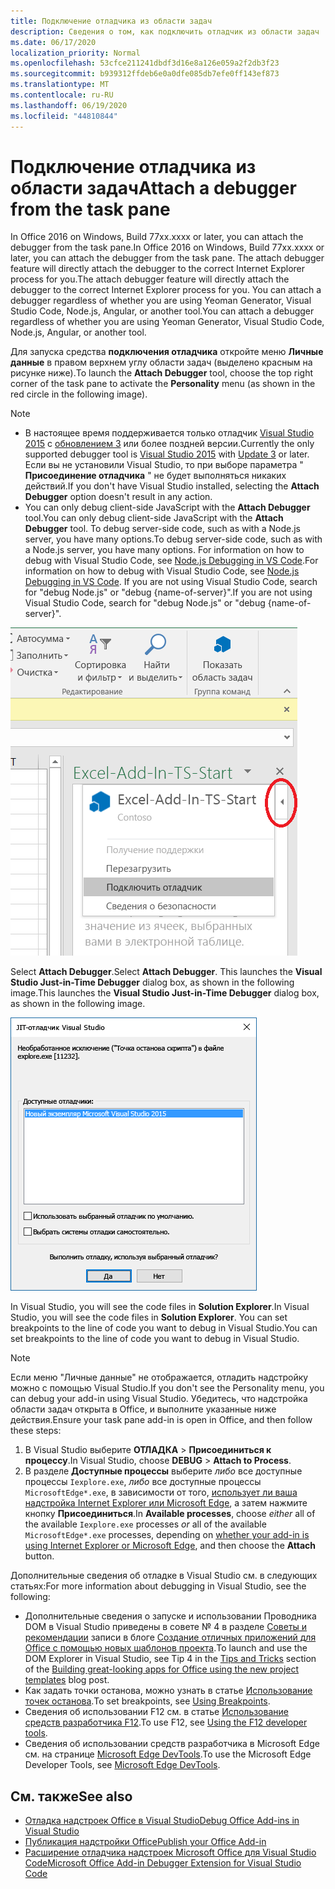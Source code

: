 ```yaml
---
title: Подключение отладчика из области задач
description: Сведения о том, как подключить отладчик из области задач
ms.date: 06/17/2020
localization_priority: Normal
ms.openlocfilehash: 53cfce211241dbdf3d16e8a126e059a2f2db3f23
ms.sourcegitcommit: b939312ffdeb6e0a0dfe085db7efe0ff143ef873
ms.translationtype: MT
ms.contentlocale: ru-RU
ms.lasthandoff: 06/19/2020
ms.locfileid: "44810844"
---
```

# <a name="attach-a-debugger-from-the-task-pane"></a><span data-ttu-id="7de6e-103">Подключение отладчика из области задач</span><span class="sxs-lookup"><span data-stu-id="7de6e-103">Attach a debugger from the task pane</span></span>

<span data-ttu-id="7de6e-104">In Office 2016 on Windows, Build 77xx.xxxx or later, you can attach the debugger from the task pane.</span><span class="sxs-lookup"><span data-stu-id="7de6e-104">In Office 2016 on Windows, Build 77xx.xxxx or later, you can attach the debugger from the task pane.</span></span> <span data-ttu-id="7de6e-105">The attach debugger feature will directly attach the debugger to the correct Internet Explorer process for you.</span><span class="sxs-lookup"><span data-stu-id="7de6e-105">The attach debugger feature will directly attach the debugger to the correct Internet Explorer process for you.</span></span> <span data-ttu-id="7de6e-106">You can attach a debugger regardless of whether you are using Yeoman Generator, Visual Studio Code, Node.js, Angular, or another tool.</span><span class="sxs-lookup"><span data-stu-id="7de6e-106">You can attach a debugger regardless of whether you are using Yeoman Generator, Visual Studio Code, Node.js, Angular, or another tool.</span></span> 

<span data-ttu-id="7de6e-107">Для запуска средства **подключения отладчика** откройте меню **Личные данные** в правом верхнем углу области задач (выделено красным на рисунке ниже).</span><span class="sxs-lookup"><span data-stu-id="7de6e-107">To launch the **Attach Debugger** tool, choose the top right corner of the task pane to activate the **Personality** menu (as shown in the red circle in the following image).</span></span>   

> [!NOTE]
> - <span data-ttu-id="7de6e-108">В настоящее время поддерживается только отладчик [Visual Studio 2015](https://www.visualstudio.com/downloads/) с [обновлением 3](https://msdn.microsoft.com/library/mt752379.aspx) или более поздней версии.</span><span class="sxs-lookup"><span data-stu-id="7de6e-108">Currently the only supported debugger tool is [Visual Studio 2015](https://www.visualstudio.com/downloads/) with [Update 3](https://msdn.microsoft.com/library/mt752379.aspx) or later.</span></span> <span data-ttu-id="7de6e-109">Если вы не установили Visual Studio, то при выборе параметра " **Присоединение отладчика** " не будет выполняться никаких действий.</span><span class="sxs-lookup"><span data-stu-id="7de6e-109">If you don't have Visual Studio installed, selecting the **Attach Debugger** option doesn't result in any action.</span></span>   
> - <span data-ttu-id="7de6e-110">You can only debug client-side JavaScript with the **Attach Debugger** tool.</span><span class="sxs-lookup"><span data-stu-id="7de6e-110">You can only debug client-side JavaScript with the **Attach Debugger** tool.</span></span> <span data-ttu-id="7de6e-111">To debug server-side code, such as with a Node.js server, you have many options.</span><span class="sxs-lookup"><span data-stu-id="7de6e-111">To debug server-side code, such as with a Node.js server, you have many options.</span></span> <span data-ttu-id="7de6e-112">For information on how to debug with Visual Studio Code, see [Node.js Debugging in VS Code](https://code.visualstudio.com/docs/nodejs/nodejs-debugging).</span><span class="sxs-lookup"><span data-stu-id="7de6e-112">For information on how to debug with Visual Studio Code, see [Node.js Debugging in VS Code](https://code.visualstudio.com/docs/nodejs/nodejs-debugging).</span></span> <span data-ttu-id="7de6e-113">If you are not using Visual Studio Code, search for "debug Node.js" or "debug {name-of-server}".</span><span class="sxs-lookup"><span data-stu-id="7de6e-113">If you are not using Visual Studio Code, search for "debug Node.js" or "debug {name-of-server}".</span></span>

![Снимок экрана: меню подключения отладчика](../images/attach-debugger.png)

<span data-ttu-id="7de6e-115">Select **Attach Debugger**.</span><span class="sxs-lookup"><span data-stu-id="7de6e-115">Select **Attach Debugger**.</span></span> <span data-ttu-id="7de6e-116">This launches the **Visual Studio Just-in-Time Debugger** dialog box, as shown in the following image.</span><span class="sxs-lookup"><span data-stu-id="7de6e-116">This launches the **Visual Studio Just-in-Time Debugger** dialog box, as shown in the following image.</span></span> 

![Снимок экрана: JIT-отладчик Visual Studio](../images/visual-studio-debugger.png)

<span data-ttu-id="7de6e-118">In Visual Studio, you will see the code files in **Solution Explorer**.</span><span class="sxs-lookup"><span data-stu-id="7de6e-118">In Visual Studio, you will see the code files in **Solution Explorer**.</span></span>   <span data-ttu-id="7de6e-119">You can set breakpoints to the line of code you want to debug in Visual Studio.</span><span class="sxs-lookup"><span data-stu-id="7de6e-119">You can set breakpoints to the line of code you want to debug in Visual Studio.</span></span>

> [!NOTE]
> <span data-ttu-id="7de6e-120">Если меню "Личные данные" не отображается, отладить надстройку можно с помощью Visual Studio.</span><span class="sxs-lookup"><span data-stu-id="7de6e-120">If you don't see the Personality menu, you can debug your add-in using Visual Studio.</span></span> <span data-ttu-id="7de6e-121">Убедитесь, что надстройка области задач открыта в Office, и выполните указанные ниже действия.</span><span class="sxs-lookup"><span data-stu-id="7de6e-121">Ensure your task pane add-in is open in Office, and then follow these steps:</span></span>
>
> 1. <span data-ttu-id="7de6e-122">В Visual Studio выберите **ОТЛАДКА** > **Присоединиться к процессу**.</span><span class="sxs-lookup"><span data-stu-id="7de6e-122">In Visual Studio, choose **DEBUG** > **Attach to Process**.</span></span>
> 2. <span data-ttu-id="7de6e-123">В разделе **Доступные процессы** выберите *либо* все доступные процессы `Iexplore.exe`, *либо* все доступные процессы `MicrosoftEdge*.exe`, в зависимости от того, [использует ли ваша надстройка Internet Explorer или Microsoft Edge](../concepts/browsers-used-by-office-web-add-ins.md), а затем нажмите кнопку **Присоединиться**.</span><span class="sxs-lookup"><span data-stu-id="7de6e-123">In **Available processes**, choose *either* all of the available `Iexplore.exe` processes *or* all of the available `MicrosoftEdge*.exe` processes, depending on [whether your add-in is using Internet Explorer or Microsoft Edge](../concepts/browsers-used-by-office-web-add-ins.md), and then choose the **Attach** button.</span></span>

<span data-ttu-id="7de6e-124">Дополнительные сведения об отладке в Visual Studio см. в следующих статьях:</span><span class="sxs-lookup"><span data-stu-id="7de6e-124">For more information about debugging in Visual Studio, see the following:</span></span>

-    <span data-ttu-id="7de6e-125">Дополнительные сведения о запуске и использовании Проводника DOM в Visual Studio приведены в совете № 4 в разделе [Советы и рекомендации](https://blogs.msdn.microsoft.com/officeapps/2013/04/16/building-great-looking-apps-for-office-using-the-new-project-templates/#tips_tricks) записи в блоге [Создание отличных приложений для Office с помощью новых шаблонов проекта](https://blogs.msdn.microsoft.com/officeapps/2013/04/16/building-great-looking-apps-for-office-using-the-new-project-templates).</span><span class="sxs-lookup"><span data-stu-id="7de6e-125">To launch and use the DOM Explorer in Visual Studio, see Tip 4 in the [Tips and Tricks](https://blogs.msdn.microsoft.com/officeapps/2013/04/16/building-great-looking-apps-for-office-using-the-new-project-templates/#tips_tricks) section of the [Building great-looking apps for Office using the new project templates](https://blogs.msdn.microsoft.com/officeapps/2013/04/16/building-great-looking-apps-for-office-using-the-new-project-templates) blog post.</span></span>
-    <span data-ttu-id="7de6e-126">Как задать точки останова, можно узнать в статье [Использование точек останова](/visualstudio/debugger/using-breakpoints?view=vs-2015).</span><span class="sxs-lookup"><span data-stu-id="7de6e-126">To set breakpoints, see [Using Breakpoints](/visualstudio/debugger/using-breakpoints?view=vs-2015).</span></span>
-    <span data-ttu-id="7de6e-127">Сведения об использовании F12 см. в статье [Использование средств разработчика F12](/previous-versions/windows/internet-explorer/ie-developer/samples/bg182326(v=vs.85)).</span><span class="sxs-lookup"><span data-stu-id="7de6e-127">To use F12, see [Using the F12 developer tools](/previous-versions/windows/internet-explorer/ie-developer/samples/bg182326(v=vs.85)).</span></span>
-   <span data-ttu-id="7de6e-128">Сведения об использовании средств разработчика в Microsoft Edge см. на странице [Microsoft Edge DevTools](https://www.microsoft.com/p/microsoft-edge-devtools-preview/9mzbfrmz0mnj?activetab=pivot%3Aoverviewtab).</span><span class="sxs-lookup"><span data-stu-id="7de6e-128">To use the Microsoft Edge Developer Tools, see [Microsoft Edge DevTools](https://www.microsoft.com/p/microsoft-edge-devtools-preview/9mzbfrmz0mnj?activetab=pivot%3Aoverviewtab).</span></span>

## <a name="see-also"></a><span data-ttu-id="7de6e-129">См. также</span><span class="sxs-lookup"><span data-stu-id="7de6e-129">See also</span></span>

- [<span data-ttu-id="7de6e-130">Отладка надстроек Office в Visual Studio</span><span class="sxs-lookup"><span data-stu-id="7de6e-130">Debug Office Add-ins in Visual Studio</span></span>](../develop/debug-office-add-ins-in-visual-studio.md)
- [<span data-ttu-id="7de6e-131">Публикация надстройки Office</span><span class="sxs-lookup"><span data-stu-id="7de6e-131">Publish your Office Add-in</span></span>](../publish/publish.md)
- [<span data-ttu-id="7de6e-132">Расширение отладчика надстроек Microsoft Office для Visual Studio Code</span><span class="sxs-lookup"><span data-stu-id="7de6e-132">Microsoft Office Add-in Debugger Extension for Visual Studio Code</span></span>](debug-with-vs-extension.md)